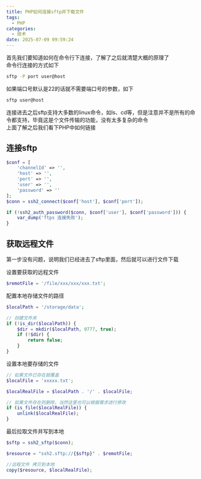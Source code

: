 ```yaml
---
title: PHP如何连接sftp并下载文件
tags:
  - PHP
categories:
  - 技术
date: 2025-07-09 09:59:24
---
```


首先我们要知道如何在命令行下连接，了解了之后就清楚大概的原理了  
命令行连接的方式如下

```bash
sftp -P port user@host
```

如果端口号默认是22的话就不需要端口号的参数，如下

```bash
sftp user@host
```

连接进去之后sftp支持大多数的linux命令，如ls、cd等，但是注意并不是所有的命令都支持，毕竟这是个文件传输的功能，没有太多复杂的命令  
上面了解之后我们看下PHP中如何链接

## 连接sftp

```php
$conf = [
    'channelId' => '',
    'host' => '',
    'port' => '',
    'user' => '',
    'password' => ''
];
$conn = ssh2_connect($conf['host'], $conf['port']);

if (!ssh2_auth_password($conn, $conf['user'], $conf['password'])) {
    var_dump('ftps 连接失败');
}
```

## 获取远程文件

第一步没有问题，说明我们已经进去了sftp里面，然后就可以进行文件下载

设置要获取的远程文件

```php
$remotFile = '/file/xxx/xxx/xxx.txt';
```

配置本地存储文件的路径

```php
$localPath = '/storage/data';

// 创建文件夹
if (!is_dir($localPath)) {
    $dir = mkdir($localPath, 0777, true);
    if (!$dir) {
        return false;
    }
}
```

设置本地要存储的文件

```php
// 如果文件已存在就覆盖
$localFile = 'xxxxx.txt';

$localRealFile = $localPath . '/' . $localFile;

// 如果文件存在则删除，当然这里也可以根据需求进行修改
if (is_file($localRealFile)) {
    unlink($localRealFile);
}
```

最后拉取文件并写到本地

```php
$sftp = ssh2_sftp($conn);

$resource = "ssh2.sftp://{$sftp}" . $remotFile;

//远程文件 拷贝到本地
copy($resource, $localRealFile);
```
